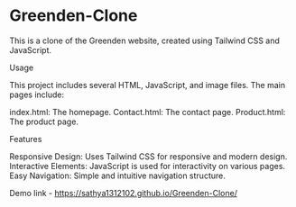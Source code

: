 # Greenden-Clone

This is a clone of the Greenden website, created using Tailwind CSS and JavaScript.


Usage

This project includes several HTML, JavaScript, and image files. The main pages include:


index.html: The homepage.
Contact.html: The contact page.
Product.html: The product page.

Features

Responsive Design: Uses Tailwind CSS for responsive and modern design.
Interactive Elements: JavaScript is used for interactivity on various pages.
Easy Navigation: Simple and intuitive navigation structure.

Demo link - https://sathya1312102.github.io/Greenden-Clone/
